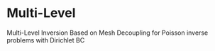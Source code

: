 # Multi-Level
Multi-Level Inversion Based on Mesh Decoupling for Poisson inverse problems with Dirichlet BC 

